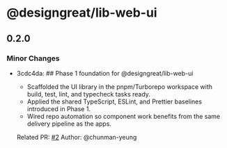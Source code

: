 # @designgreat/lib-web-ui

## 0.2.0

### Minor Changes

- 3cdc4da: ## Phase 1 foundation for @designgreat/lib-web-ui
  - Scaffolded the UI library in the pnpm/Turborepo workspace with build, test, lint, and typecheck
    tasks ready.
  - Applied the shared TypeScript, ESLint, and Prettier baselines introduced in Phase 1.
  - Wired repo automation so component work benefits from the same delivery pipeline as the apps.

  Related PR: [#2](https://github.com/graezykev/designgreat/pull/2) Author: @chunman-yeung
